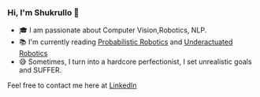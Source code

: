 ### Hi, I'm Shukrullo 👋


- 🎓 I am passionate about Computer Vision,Robotics, NLP.
- 📚 I'm currently reading [Probabilistic Robotics](https://docs.ufpr.br/~danielsantos/ProbabilisticRobotics.pdf) and [Underactuated Robotics](http://underactuated.csail.mit.edu/)
- 😅 Sometimes, I turn into a hardcore perfectionist, I set unrealistic goals and SUFFER. 


Feel free to contact me here at [LinkedIn](https://www.linkedin.com/in/shukrullo-nazirjonov/)


